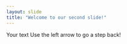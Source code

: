 ```yaml
---
layout: slide
title: "Welcome to our second slide!"
---
```

Your text
Use the left arrow to go a step back!
